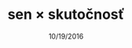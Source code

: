 ---
title:  "sen × skutočnosť"
subTitle: "Udalosti slovenského štátu v 4 kapitolách"
subSubTitle: "Jeden národ, jedna strana, jeden vodca, ale aj vyše 70 000 obetí – obdobie rokov 1939 – 1945 patrí medzi najkomplikovanejšie obdobia slovenských dejín."
slug: landing
date:   10/19/2016
image: sxs-bg.jpg

emailCTA: "Chcem informácie o zverejnení ďalšej kapitoly."
emailPlaceholder: "e-mailová adresa"
emailButton: "informujte ma"
emailNotice: "Druhú kapitolu zverejníme čoskoro."
---